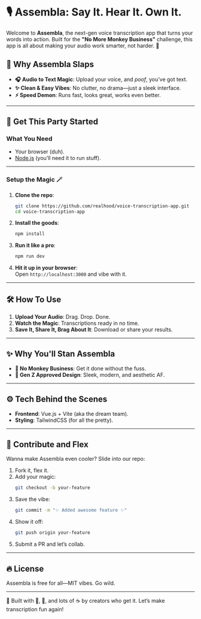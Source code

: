 # 🎙️ Assembla: Say It. Hear It. Own It.  

Welcome to **Assembla**, the next-gen voice transcription app that turns your words into action. Built for the **"No More Monkey Business"** challenge, this app is all about making your audio work smarter, not harder. 🦾  

## 🪩 Why Assembla Slaps  

- **🎧 Audio to Text Magic**: Upload your voice, and *poof*, you’ve got text.  
- **✨ Clean & Easy Vibes**: No clutter, no drama—just a sleek interface.  
- **⚡ Speed Demon**: Runs fast, looks great, works even better.  

---

## 🚀 Get This Party Started  

### What You Need  

- Your browser (duh).  
- [Node.js](https://nodejs.org/) (you’ll need it to run stuff).  

---

### Setup the Magic 🪄  

1. **Clone the repo**:  
   ```bash
   git clone https://github.com/realhood/voice-transcription-app.git
   cd voice-transcription-app
   ```

2. **Install the goods**:  
   ```bash
   npm install
   ```

3. **Run it like a pro**:  
   ```bash
   npm run dev
   ```  

4. **Hit it up in your browser**:  
   Open `http://localhost:3000` and vibe with it.  

---

## 🛠️ How To Use  

1. **Upload Your Audio**: Drag. Drop. Done.  
2. **Watch the Magic**: Transcriptions ready in no time.  
3. **Save It, Share It, Brag About It**: Download or share your results.  

---

## ✨ Why You'll Stan Assembla  

- **🙌 No Monkey Business**: Get it done without the fuss.  
- **🎨 Gen Z Approved Design**: Sleek, modern, and aesthetic AF.  

---

## ⚙️ Tech Behind the Scenes  

- **Frontend**: Vue.js + Vite (aka the dream team).  
- **Styling**: TailwindCSS (for all the pretty).  

---

## 🌟 Contribute and Flex  

Wanna make Assembla even cooler? Slide into our repo:  

1. Fork it, flex it.  
2. Add your magic:  
   ```bash
   git checkout -b your-feature
   ```  
3. Save the vibe:  
   ```bash
   git commit -m "✨ Added awesome feature ✨"
   ```  
4. Show it off:  
   ```bash
   git push origin your-feature
   ```  
5. Submit a PR and let’s collab.  

---

## 🔥 License  

Assembla is free for all—MIT vibes. Go wild.  

---

🚀 Built with 💖, 🧠, and lots of ☕ by creators who get it. Let’s make transcription fun again!